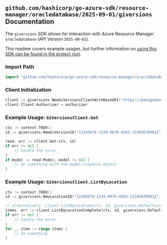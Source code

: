 
## `github.com/hashicorp/go-azure-sdk/resource-manager/oracledatabase/2025-09-01/giversions` Documentation

The `giversions` SDK allows for interaction with Azure Resource Manager `oracledatabase` (API Version `2025-09-01`).

This readme covers example usages, but further information on [using this SDK can be found in the project root](https://github.com/hashicorp/go-azure-sdk/tree/main/docs).

### Import Path

```go
import "github.com/hashicorp/go-azure-sdk/resource-manager/oracledatabase/2025-09-01/giversions"
```


### Client Initialization

```go
client := giversions.NewGiVersionsClientWithBaseURI("https://management.azure.com")
client.Client.Authorizer = authorizer
```


### Example Usage: `GiVersionsClient.Get`

```go
ctx := context.TODO()
id := giversions.NewGiVersionID("12345678-1234-9876-4563-123456789012", "locationName", "giVersionName")

read, err := client.Get(ctx, id)
if err != nil {
	// handle the error
}
if model := read.Model; model != nil {
	// do something with the model/response object
}
```


### Example Usage: `GiVersionsClient.ListByLocation`

```go
ctx := context.TODO()
id := giversions.NewLocationID("12345678-1234-9876-4563-123456789012", "locationName")

// alternatively `client.ListByLocation(ctx, id, giversions.DefaultListByLocationOperationOptions())` can be used to do batched pagination
items, err := client.ListByLocationComplete(ctx, id, giversions.DefaultListByLocationOperationOptions())
if err != nil {
	// handle the error
}
for _, item := range items {
	// do something
}
```
